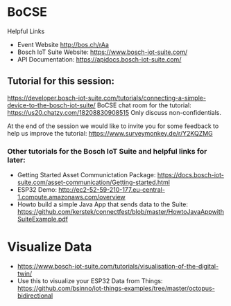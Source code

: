 # BoCSE
Helpful Links

- Event Website http://bos.ch/rAa 
- Bosch IoT Suite Website: https://www.bosch-iot-suite.com/
- API Documentation: https://apidocs.bosch-iot-suite.com/

## Tutorial for this session:
https://developer.bosch-iot-suite.com/tutorials/connecting-a-simple-device-to-the-bosch-iot-suite/
BoCSE chat room for the tutorial: https://us20.chatzy.com/18208830908515 Only discuss non-confidentials. 

At the end of the session we would like to invite you for some feedback to help us improve the tutorial:
https://www.surveymonkey.de/r/Y2KQZMG

### Other tutorials for the Bosch IoT Suite and helpful links for later:

- Getting Started Asset Communictation Package: https://docs.bosch-iot-suite.com/asset-communication/Getting-started.html
- ESP32 Demo: http://ec2-52-59-210-177.eu-central-1.compute.amazonaws.com/overview
- Howto build a simple Java App that sends data to the Suite: https://github.com/kerstek/connectfest/blob/master/HowtoJavaAppwithSuiteExample.pdf

# Visualize Data
- https://www.bosch-iot-suite.com/tutorials/visualisation-of-the-digital-twin/
- Use this to visualize your ESP32 Data from Things: https://github.com/bsinno/iot-things-examples/tree/master/octopus-bidirectional
